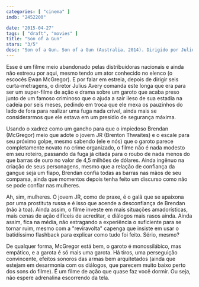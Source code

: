 ```yaml
---
categories: [ "cinema" ]
imdb: "2452200"

date: "2015-04-27"
tags: [ "draft", "movies" ]
title: "Son of a Gun"
stars: "3/5"
desc: "Son of a Gun. Son of a Gun (Australia, 2014). Dirigido por Julius Avery. Escrito por Julius Avery, John Collee. Com Ewan McGregor, Brendan Kerkvliet, Brenton Thwaites, Alicia Vikander, Geoff Kelso, Jacek Koman, Matt Nable, Peter Neaves, Tom Budge."
---
```

Esse é um filme meio abandonado pelas distribuidoras nacionais e ainda não estreou por aqui, mesmo tendo um ator conhecido no elenco (o escocês Ewan McGregor). E por falar em estreia, depois de dirigir seis curta-metragens, o diretor Julius Avery comanda este longa que era para ser um super-filme de ação e drama sobre um garoto que acaba preso junto de um famoso criminoso que o ajuda a sair ileso de sua estadia na cadeia por seis meses, pedindo em troca que ele mexa os pauzinhos do lado de fora para realizar uma fuga nada crível, ainda mais se considerarmos que ele estava em um presídio de segurança máxima.

Usando o xadrez como um gancho para que o impiedoso Brendan (McGregor) meio que adote o jovem JR (Brenton Thwaites) e o escale para seu próximo golpe, mesmo sabendo (ele e nós) que o garoto parece completamente novato no crime organizado, o filme não é nada modesto em seu roteiro, passando da fuga já citada para o roubo de nada menos do que barras de ouro no valor de 4,5 milhões de dólares. Ainda ingênuo na criação de seus personagens, mesmo que a relação de confiança da gangue seja um fiapo, Brendan confia todas as barras nas mãos de seu comparsa, ainda que momentos depois tenha feito um discurso como não se pode confiar nas mulheres.

Ah, sim, mulheres. O jovem JR, como de praxe, é o galã que se apaixona por uma prostituta russa e é isso que acende a desconfiança de Brendan (não à toa). Ainda assim, o filme investe em mais situações amadorísticas, mais cenas de ação difíceis de acreditar, e diálogos mais rasos ainda. Ainda assim, fica na média, não estragando a experiência o suficiente para se tornar ruim, mesmo com a "reviravolta" capenga que insiste em usar o batidíssimo flashback para explicar como tudo foi feito. Sério, mesmo?

De qualquer forma, McGregor está bem, o garoto é monossilábico, mas empático, e a garota é só mais uma garota. Há tiros, uma perseguição convincente, efeitos sonoros das armas bem arquitetados (ainda que estejam em desarmonia com os diálogos, que parecem muito baixo perto dos sons do filme). É um filme de ação que quase faz você dormir. Ou seja, não espere adrenalina escorrendo da tela.
